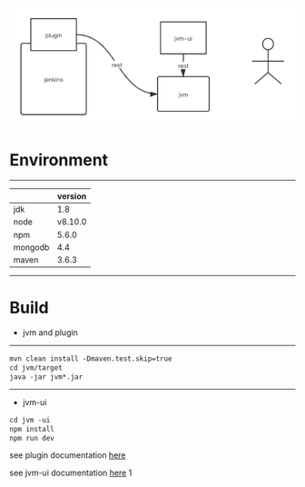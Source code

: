 
![avatar](img/description.png)

# Environment

------

|       | version |
| ----- | ------- |
| jdk   | 1.8     |
| node  | v8.10.0 |
| npm   | 5.6.0   |
| mongodb | 4.4     |
| maven | 3.6.3   |

------

# Build

- jvm and plugin
----------------
```shell script
mvn clean install -Dmaven.test.skip=true
cd jvm/target
java -jar jvm*.jar
```
---------------
- jvm-ui
```shell script
cd jvm -ui
npm install
npm run dev
```

see plugin documentation [here](doc/plugin.md)

see jvm-ui documentation [here](doc/jvm-ui.md)
1